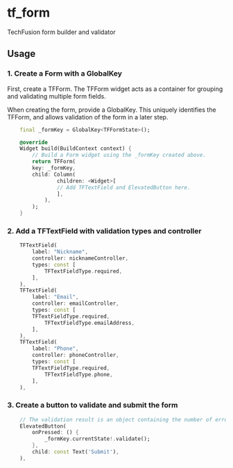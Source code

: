 # tf_form  
  
TechFusion form builder and validator
  
## Usage  
### 1. Create a Form with a GlobalKey

First, create a TFForm. The TFForm widget acts as a container for grouping and validating multiple form fields.

When creating the form, provide a GlobalKey. This uniquely identifies the TFForm, and allows validation of the form in a later step.
```dart  
    final _formKey = GlobalKey<TFFormState>();

    @override
    Widget build(BuildContext context) {
        // Build a Form widget using the _formKey created above.
        return TFForm(
        key: _formKey,
        child: Column(
                children: <Widget>[
                // Add TFTextField and ElevatedButton here.
                ],
            ),
        );
    }
```  
  
### 2. Add a TFTextField with validation types and controller

```dart  
    TFTextField(
        label: "Nickname",
        controller: nicknameController,
        types: const [
            TFTextFieldType.required,
        ],
    ),
    TFTextField(
        label: "Email",
        controller: emailController,
        types: const [
        TFTextFieldType.required,
            TFTextFieldType.emailAddress,
        ],
    ),
    TFTextField(
        label: "Phone",
        controller: phoneController,
        types: const [
        TFTextFieldType.required,
            TFTextFieldType.phone,
        ],
    ),
 ```
### 3. Create a button to validate and submit the form
```dart
    // The validation result is an object containing the number of errors and the error messages
    ElevatedButton(
        onPressed: () {
            _formKey.currentState!.validate();
        },
        child: const Text('Submit'),
    ),

```